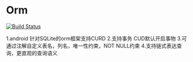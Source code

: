 Orm
===

[![Build Status](https://travis-ci.org/xbreezes/Orm.svg?branch=master)](https://travis-ci.org/xbreezes/Orm)

1.android 针对SQLite的orm框架支持CURD
2.支持事务 CUD默认开启事物
3.可通过注解自定义表名，列名，唯一性约束，NOT NULL约束
4.支持链式表达查询，更直观的查询语义
